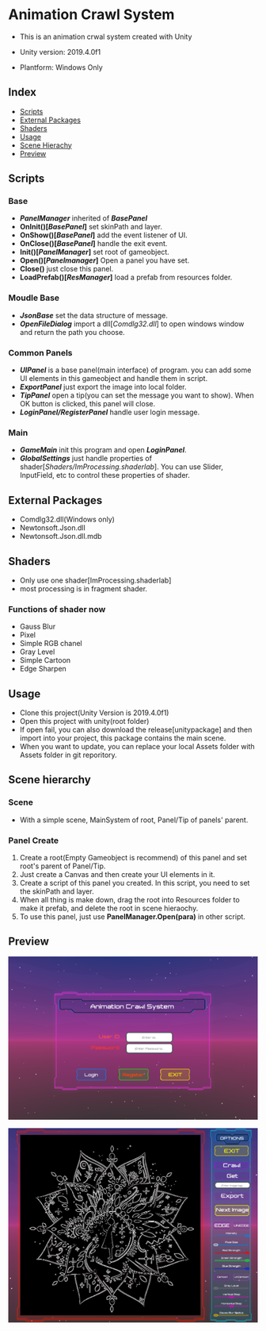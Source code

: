 # Animation Crawl System
- This is an animation crwal system created with Unity

- Unity version: 2019.4.0f1
- Plantform: Windows Only

## Index

- [Scripts](#scripts)
- [External Packages](#packages)
- [Shaders](#shaders)
- [Usage](#usage)
- [Scene Hierachy](#scene)
- [Preview](#preview)

<span id='scripts'></span>

## Scripts

### Base

- ***PanelManager*** inherited of ***BasePanel***
- **OnInit()[*BasePanel*]** set skinPath and layer.
- **OnShow()[*BasePanel*]** add the event listener of UI.
- **OnClose()[*BasePanel*]** handle the exit event.
- **Init()[*PanelManager*]** set root of gameobject.
- **Open<T>()[*Panelmanager*]** Open a panel you have set.
- **Close()** just close this panel.
- **LoadPrefab()[*ResManager*]** load a prefab from resources folder.

### Moudle Base

- ***JsonBase*** set the data structure of message.
- ***OpenFileDialog*** import a dll[*Comdlg32.dll*] to open windows window and return the path you choose.

### Common Panels

- ***UIPanel*** is a base panel(main interface) of program. you can add some UI elements in this gameobject and handle them in script.
- ***ExportPanel*** just export the image into local folder.
- ***TipPanel*** open a tip(you can set the message you want to show). When OK button is clicked, this panel will close.
- ***LoginPanel/RegisterPanel*** handle user login message. 

### Main

- ***GameMain*** init this program and open ***LoginPanel***.
- ***GlobalSettings*** just handle properties of shader[*Shaders/ImProcessing.shaderlab*]. You can use Slider, InputField, etc to control these properties of shader.

<span id='packages'></span>

## External Packages

- Comdlg32.dll(Windows only)
- Newtonsoft.Json.dll
- Newtonsoft.Json.dll.mdb

<span id='shaders'></span>

## Shaders

- Only use one shader[ImProcessing.shaderlab]
- most processing is in fragment shader.

### Functions of shader now

- Gauss Blur
- Pixel
- Simple RGB chanel
- Gray Level
- Simple Cartoon
- Edge Sharpen

<span id='usage'></span>

## Usage

- Clone this project(Unity Version is 2019.4.0f1)
- Open this project with unity(root folder)
- If open fail, you can also download the release[unitypackage] and then import into your project, this package contains the main scene.
- When you want to update, you can replace your local Assets folder with Assets folder in git reporitory.

<span id='scene'></span>

## Scene hierarchy

### Scene

- With a simple scene, MainSystem of root, Panel/Tip of panels' parent.

### Panel Create

1. Create a root(Empty Gameobject is recommend) of this panel and set root's parent of Panel/Tip.
2. Just create a Canvas and then create your UI elements in it.
3. Create a script of this panel you created. In this script, you need to set the skinPath and layer.
4. When all thing is make down, drag the root into Resources folder to make it prefab, and delete the root in scene hieraochy.
5. To use this panel, just use **PanelManager.Open<PanelType>(para)** in other script.

<span id='preview'></span>

## Preview

![avatar](001.png)

![avatar](002.png)
